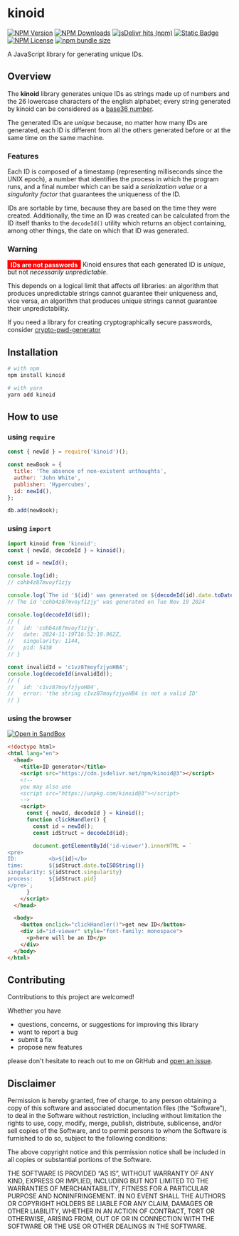 # kinoid

[![NPM Version](https://img.shields.io/npm/v/kinoid?style=plastic&logo=npm&label=version&labelColor=black)](https://www.npmjs.com/package/kinoid)
[![NPM Downloads](https://img.shields.io/npm/d18m/kinoid?style=plastic&logo=npm&labelColor=black)](https://www.npmjs.com/package/kinoid)
[![jsDelivr hits (npm)](https://img.shields.io/jsdelivr/npm/hy/kinoid?style=plastic&logo=jsdelivr&logoColor=white&color=orange&labelColor=black)](https://www.jsdelivr.com/package/npm/kinoid)
[![Static Badge](https://img.shields.io/badge/powered-111000?style=plastic&logo=unpkg&label=unpkg&labelColor=black&color=FD0)](https://unpkg.com/browse/kinoid@3/)
[![NPM License](https://custom-icon-badges.demolab.com/npm/l/kinoid?style=plastic&logo=law&labelColor=black)](https://opensource.org/license/mit)
[![npm bundle size](https://img.shields.io/bundlephobia/min/kinoid?style=plastic&logo=webpack&logoColor=white&labelColor=black)](https://bundlephobia.com/package/kinoid)

A JavaScript library for generating unique IDs.

## Overview

The **kinoid** library generates unique IDs as strings made up of numbers and the 26 lowercase
characters of the english alphabet; every string generated by kinoid can be considered as a
[base36 number](https://en.wikipedia.org/wiki/Base36).

The generated IDs are _unique_ because, no matter how many IDs are generated, each ID is different
from all the others generated before or at the same time on the same machine.

### Features

Each ID is composed of a timestamp (representing milliseconds since the UNIX epoch), a number that
identifies the process in which the program runs, and a final number which can be said a
_serialization value_ or a _singularity factor_ that guarantees the uniqueness of the ID.

IDs are sortable by time, because they are based on the time they were created. Additionally, the
time an ID was created can be calculated from the ID itself thanks to the `decodeId()` utility which
returns an object containing, among other things, the date on which that ID was generated.

### Warning

<span style="color: white; background-color: red; padding: .125em .5em .125em .5em">**IDs are not
passwords**</span> Kinoid ensures that each generated ID is _unique_, but not _necessarily
unpredictable_.

This depends on a logical limit that affects _all_ libraries: an algorithm that produces
unpredictable strings cannot guarantee their uniqueness and, vice versa, an algorithm that produces
unique strings cannot guarantee their unpredictability.

If you need a library for creating cryptographically secure passwords, consider
[crypto-pwd-generator](https://www.npmjs.com/package/crypto-pwd-generator)

## Installation

```bash
# with npm
npm install kinoid

# with yarn
yarn add kinoid
```

## How to use

### using `require`

```javascript
const { newId } = require('kinoid')();

const newBook = {
  title: 'The absence of non-existent unthoughts',
  author: 'John White',
  publisher: 'Hypercubes',
  id: newId(),
};

db.add(newBook);
```

### using `import`

```javascript
import kinoid from 'kinoid';
const { newId, decodeId } = kinoid();

const id = newId();

console.log(id);
// cohb4z87mvoyf1zjy

console.log(`The id '${id}' was generated on ${decodeId(id).date.toDateString()}`);
// The id 'cohb4z87mvoyf1zjy' was generated on Tue Nov 19 2024

console.log(decodeId(id));
// {
//   id: 'cohb4z87mvoyf1zjy',
//   date: 2024-11-19T16:52:19.962Z,
//   singularity: 1144,
//   pid: 5438
// }

const invalidId = 'c1vz87moyfzjyoHB4';
console.log(decodeId(invalidId));
// {
//   id: 'c1vz87moyfzjyoHB4',
//   error: 'the string c1vz87moyfzjyoHB4 is not a valid ID'
// }
```

### using the browser

<a href="https://codesandbox.io/p/sandbox/pdj5qy" target="_blank">![Open in SandBox](https://img.shields.io/badge/open%20in%20CodeSandbox-darkgreen?style=for-the-badge&logo=codesandbox&logoColor=black&labelColor=%23e3ff73)</a>

```html
<!doctype html>
<html lang="en">
  <head>
    <title>ID generator</title>
    <script src="https://cdn.jsdelivr.net/npm/kinoid@3"></script>
    <!--
    you may also use
    <script src="https://unpkg.com/kinoid@3"></script>
    -->
    <script>
      const { newId, decodeId } = kinoid();
      function clickHandler() {
        const id = newId();
        const idStruct = decodeId(id);

        document.getElementById('id-viewer').innerHTML = `
<pre>
ID:          <b>${id}</b>
time:        ${idStruct.date.toISOString()}
singularity: ${idStruct.singularity}
process:     ${idStruct.pid}
</pre>`;
      }
    </script>
  </head>

  <body>
    <button onclick="clickHandler()">get new ID</button>
    <div id="id-viewer" style="font-family: monospace">
      <p>here will be an ID</p>
    </div>
  </body>
</html>
```

## Contributing

Contributions to this project are welcomed!

Whether you have

- questions, concerns, or suggestions for improving this library
- want to report a bug
- submit a fix
- propose new features

please don't hesitate to reach out to me on GitHub and
[open an issue](https://github.com/ThornDuke/kinoid/issues).

## Disclaimer

Permission is hereby granted, free of charge, to any person obtaining a copy of this software and
associated documentation files (the “Software”), to deal in the Software without restriction,
including without limitation the rights to use, copy, modify, merge, publish, distribute,
sublicense, and/or sell copies of the Software, and to permit persons to whom the Software is
furnished to do so, subject to the following conditions:

The above copyright notice and this permission notice shall be included in all copies or substantial
portions of the Software.

THE SOFTWARE IS PROVIDED “AS IS”, WITHOUT WARRANTY OF ANY KIND, EXPRESS OR IMPLIED, INCLUDING BUT
NOT LIMITED TO THE WARRANTIES OF MERCHANTABILITY, FITNESS FOR A PARTICULAR PURPOSE AND
NONINFRINGEMENT. IN NO EVENT SHALL THE AUTHORS OR COPYRIGHT HOLDERS BE LIABLE FOR ANY CLAIM, DAMAGES
OR OTHER LIABILITY, WHETHER IN AN ACTION OF CONTRACT, TORT OR OTHERWISE, ARISING FROM, OUT OF OR IN
CONNECTION WITH THE SOFTWARE OR THE USE OR OTHER DEALINGS IN THE SOFTWARE.
